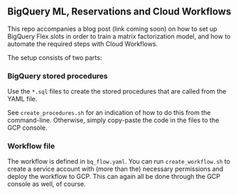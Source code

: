 ## BigQuery ML, Reservations and Cloud Workflows

This repo accompanies a blog post (link coming soon) on how to set up BigQuery Flex slots in order to train a matrix factorization model, and how to automate the required steps with Cloud Workflows.

The setup consists of two parts:

### BigQuery stored procedures

Use the `*.sql` files to create the stored procedures that are called from the YAML file.

See `create_procedures.sh` for an indication of how to do this from the command-line. Otherwise, simply copy-paste the code in the files to the GCP console.

### Workflow file

The workflow is defined in `bq_flow.yaml`. You can run `create_workflow.sh` to create a service account with (more than the) necessary permissions and deploy the workflow to GCP. This can again all be done through the GCP console as well, of course.